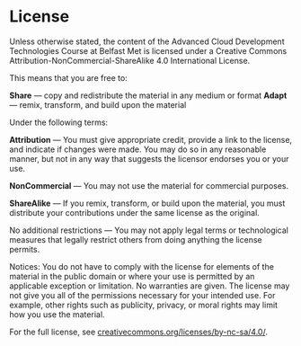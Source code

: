 # License

Unless otherwise stated, the content of the Advanced Cloud Development Technologies Course at Belfast Met is licensed under a Creative Commons Attribution-NonCommercial-ShareAlike 4.0 International License.

This means that you are free to:

**Share** — copy and redistribute the material in any medium or format
**Adapt** — remix, transform, and build upon the material

Under the following terms:

**Attribution** — You must give appropriate credit, provide a link to the license, and indicate if changes were made. You may do so in any reasonable manner, but not in any way that suggests the licensor endorses you or your use.

**NonCommercial** — You may not use the material for commercial purposes.

**ShareAlike** — If you remix, transform, or build upon the material, you must distribute your contributions under the same license as the original.

No additional restrictions — You may not apply legal terms or technological measures that legally restrict others from doing anything the license permits.

Notices:
You do not have to comply with the license for elements of the material in the public domain or where your use is permitted by an applicable exception or limitation.
No warranties are given. The license may not give you all of the permissions necessary for your intended use. For example, other rights such as publicity, privacy, or moral rights may limit how you use the material.

For the full license, see [creativecommons.org/licenses/by-nc-sa/4.0/](https://creativecommons.org/licenses/by-nc-sa/4.0/).
